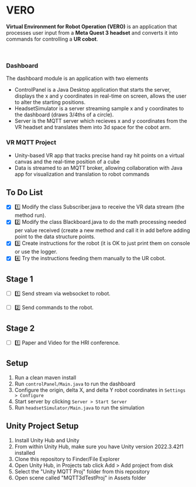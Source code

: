 # VERO

**Virtual Environment for Robot Operation (VERO)** is an application that processes user input from a **Meta Quest 3 headset** and converts it into commands for controlling a **UR cobot**.

<br>

### Dashboard

The dashboard module is an application with two elements
- ControlPanel is a Java Desktop application that starts the server, displays the x and y coordinates in real-time on screen, allows the user to alter the starting positions.
- HeadsetSimulator is a server streaming sample x and y coordinates to the dashboard (draws 3/4ths of a circle).
- Server is the MQTT server which recieves x and y coordinates from the VR headset and translates them into 3d space for the cobot arm.


### VR MQTT Project
- Unity-based VR app that tracks precise hand ray hit points on a virtual canvas and the real-time position of a cube
- Data is streamed to an MQTT broker, allowing collaboration with Java app for visualization and translation to robot commands
  


## To Do List

- [X] :one: Modify the class Subscriber.java to receive the VR data stream (the method run).
- [X] :two: Modify the class Blackboard.java to do the math processing needed per value received (create a new method and call it in add before adding point to the data structure points.
- [X] :three: Create instructions for the robot (it is OK to just print them on console or use the logger.
- [X] :four: Try the instructions feeding them manually to the UR cobot.

## Stage 1

- [ ] :one: Send stream via websocket to robot.
- [ ] :two: Send commands to the robot.


## Stage 2

- [ ] :one: Paper and Video for the HRI conference.

## Setup
1. Run a clean maven install
2. Run `controlPanel/Main.java` to run the dashboard
3. Configure the origin, delta X, and delta Y robot coordinates in `Settings > Configure`
4. Start server by clicking `Server > Start Server`
5. Run `headsetSimulator/Main.java` to run the simulation


## Unity Project Setup
1. Install Unity Hub and Unity
2. From within Unity Hub, make sure you have Unity version 2022.3.42f1 installed
3. Clone this repository to Finder/File Explorer
4. Open Unity Hub, in Projects tab click Add > Add project from disk
5. Select the "Unity MQTT Proj" folder from this repository
6. Open scene called "MQTT3dTestProj" in Assets folder
